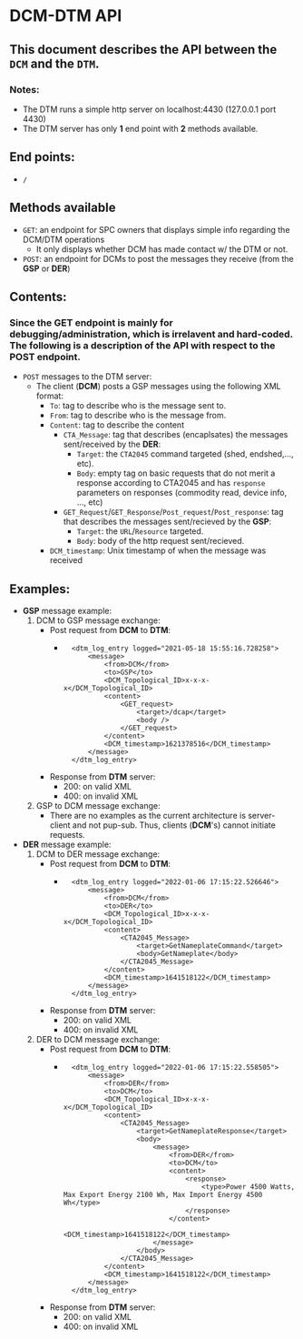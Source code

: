 # DCM-DTM API
## This document describes the API between the `DCM` and the `DTM`.

### Notes:
* The DTM runs a simple http server on localhost:4430 (127.0.0.1 port 4430)
* The DTM server has only __1__ end point with __2__ methods available. 
## End points:
* `/`
## Methods available
* `GET`: an endpoint for SPC owners that displays simple info regarding the DCM/DTM operations
    * It only displays whether DCM has made contact w/ the DTM or not.
* `POST`: an endpoint for DCMs to post the messages they receive (from the __GSP__ or __DER__) 
## Contents:
### Since the __GET__ endpoint is mainly for debugging/administration, which is irrelavent and hard-coded. The following is a description of the API with respect to the __POST__ endpoint.
* `POST` messages to the DTM server:
    * The client (__DCM__) posts a GSP messages using the following XML format:
        * `To`: tag to describe who is the message sent to.
        * `From`: tag to describe who is the message from.
        * `Content`: tag to describe the content
            * `CTA_Message`: tag that describes (encaplsates) the messages sent/received by the __DER__:
                * `Target`: the `CTA2045` command targeted (shed, endshed,..., etc).
                * `Body`: empty tag on basic requests that do not merit a response according to CTA2045 and has `response` parameters on responses (commodity read, device info, ..., etc) 
            * `GET_Request`/`GET_Response`/`Post_request`/`Post_response`: tag that describes the messages sent/recieved by the __GSP__:
                * `Target`: the `URL`/`Resource` targeted.
                * `Body`: body of the http request sent/recieved.
        * `DCM_timestamp`: Unix timestamp of when the message was received
## Examples:
* __GSP__ message example:
    1. DCM to GSP message exchange:
        * Post request from __DCM__ to __DTM__:
            * ```
                <dtm_log_entry logged="2021-05-18 15:55:16.728258">
                    <message>
                        <from>DCM</from>
                        <to>GSP</to>
                        <DCM_Topological_ID>x-x-x-x</DCM_Topological_ID>
                        <content>
                            <GET_request>
                                <target>/dcap</target>
                                <body />
                            </GET_request>
                        </content>
                        <DCM_timestamp>1621378516</DCM_timestamp>
                    </message>
                </dtm_log_entry>
                ```
        * Response from __DTM__ server:
            * 200: on valid XML
            * 400: on invalid XML 
    2. GSP to DCM message exchange: 
        * There are no examples as the current architecture is server-client and not pup-sub. Thus, clients (__DCM__'s) cannot initiate requests. 
* __DER__ message example:
    1. DCM to DER message exchange:
        * Post request from __DCM__ to __DTM__:
            * ```
                <dtm_log_entry logged="2022-01-06 17:15:22.526646">
                    <message>
                        <from>DCM</from>
                        <to>DER</to>
                        <DCM_Topological_ID>x-x-x-x</DCM_Topological_ID>
                        <content>
                            <CTA2045_Message>
                                <target>GetNameplateCommand</target>
                                <body>GetNameplate</body>
                            </CTA2045_Message>
                        </content>
                        <DCM_timestamp>1641518122</DCM_timestamp>
                    </message>
                </dtm_log_entry>
                ```
        * Response from __DTM__ server:
            * 200: on valid XML
            * 400: on invalid XML 
    2. DER to DCM message exchange: 
        * Post request from __DCM__ to __DTM__:
            * ```
                <dtm_log_entry logged="2022-01-06 17:15:22.558505">
                    <message>
                        <from>DER</from>
                        <to>DCM</to>
                        <DCM_Topological_ID>x-x-x-x</DCM_Topological_ID>
                        <content>
                            <CTA2045_Message>
                                <target>GetNameplateResponse</target>
                                <body>
                                    <message>
                                        <from>DER</from>
                                        <to>DCM</to>
                                        <content>
                                            <response>
                                                <type>Power 4500 Watts, Max Export Energy 2100 Wh, Max Import Energy 4500 Wh</type>
                                            </response>
                                        </content>
                                        <DCM_timestamp>1641518122</DCM_timestamp>
                                    </message>
                                </body>
                            </CTA2045_Message>
                        </content>
                        <DCM_timestamp>1641518122</DCM_timestamp>
                    </message>
                </dtm_log_entry>
                ```
        * Response from __DTM__ server:
            * 200: on valid XML
            * 400: on invalid XML 